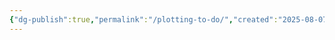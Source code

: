 ```yaml
---
{"dg-publish":true,"permalink":"/plotting-to-do/","created":"2025-08-07T23:18:05.499-07:00"}
---
```


